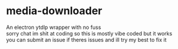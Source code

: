 # media-downloader
An electron ytdlp wrapper with no fuss <br> 
sorry chat im shit at coding so this is mostly vibe coded but it works<br> 
you can submit an issue if theres issues and ill try my best to fix it<br> 

